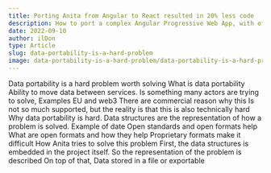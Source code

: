 ```yaml
---
title: Porting Anita from Angular to React resulted in 20% less code
description: How to port a complex Angular Progressive Web App, with offline capabilities and NgRx to React, step by step guide
date: 2022-09-10
author: ilDon
type: Article
slug: data-portability-is-a-hard-problem
image: data-portability-is-a-hard-problem/data-portability-is-a-hard-problem.png
---
```

Data portability is a hard problem worth solving What is data portability Ability to move data between services. Is something many actors are trying to solve, Examples EU and web3 There are commercial reason why this Is not so much supported, but the reality is that this is also technically hard Why data portability is hard. Data structures are the representation of how a problem is solved. Example of date Open standards and open formats help What are open formats and how they help Proprietary formats make it difficult How Anita tries to solve this problem First, the data structures is embedded in the project itself. So the representation of the problem is described On top of that, Data stored in a file or exportable